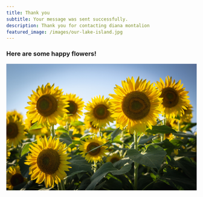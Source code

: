 ```yaml
---
title: Thank you
subtitle: Your message was sent successfully.
description: Thank you for contacting diana montalion
featured_image: /images/our-lake-island.jpg
---
```

### Here are some happy flowers!
![](/images/bonnie-kittle-794018-unsplash.jpg)
